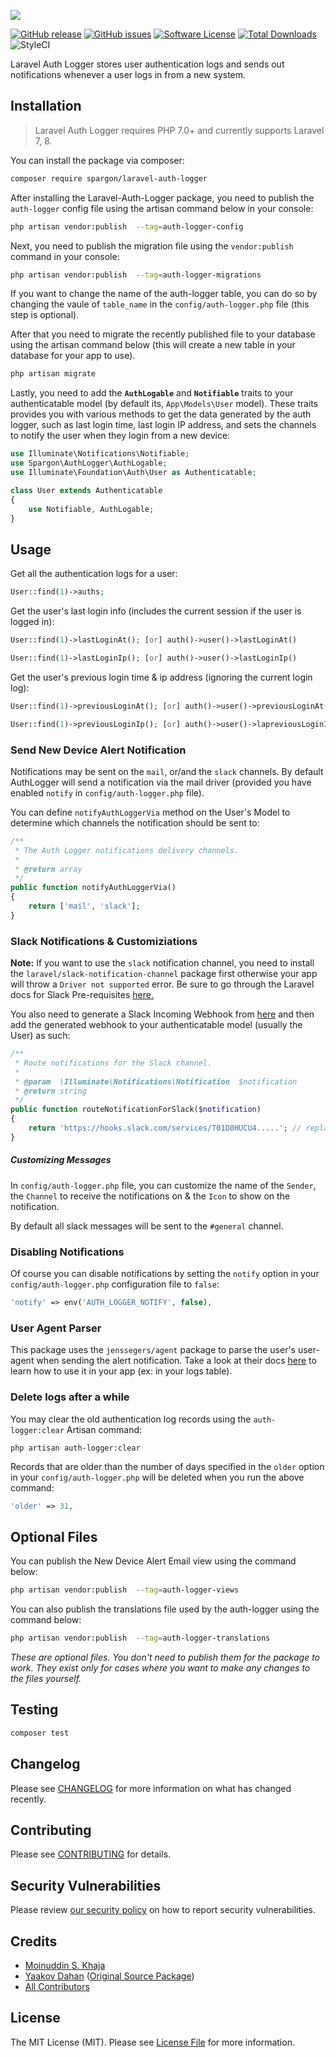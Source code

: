 ![](https://banners.beyondco.de/Laravel-Auth-Logger.png?theme=light&packageName=spargon%2Flaravel-auth-logger&pattern=circuitBoard&style=style_2&description=Log+and+notify+users+whenever+they+access+from+new+a+device.&md=1&showWatermark=0&fontSize=100px&images=lock-closed)

[![GitHub release](https://img.shields.io/github/release/spargon/laravel-auth-logger.svg?style=for-the-badge&&colorB=7E57C2)](https://packagist.org/packages/spargon/laravel-auth-logger)
[![GitHub issues](https://img.shields.io/github/issues/Spargon/Laravel-Auth-Logger.svg?style=for-the-badge)](https://github.com/Spargon/Laravel-Auth-Logger/issues)
[![Software License](https://img.shields.io/badge/license-MIT-blue.svg?style=for-the-badge&&colorB=F27E40)](license.md)
[![Total Downloads](https://img.shields.io/packagist/dt/spargon/laravel-auth-logger.svg?style=for-the-badge)](https://packagist.org/packages/spargon/laravel-auth-logger)
![StyleCI](https://github.styleci.io/repos/314730871/shield?branch=main)

Laravel Auth Logger stores user authentication logs and sends out notifications whenever a user logs in from a new system.

## Installation

> Laravel Auth Logger requires PHP 7.0+ and currently supports Laravel 7, 8.

You can install the package via composer:

```bash
composer require spargon/laravel-auth-logger
```

After installing the Laravel-Auth-Logger package, you need to publish the `auth-logger` config file using the artisan command below in your console:

```bash
php artisan vendor:publish  --tag=auth-logger-config
```

Next, you need to publish the migration file using the `vendor:publish` command in your console:

```bash
php artisan vendor:publish  --tag=auth-logger-migrations
```

If you want to change the name of the auth-logger table, you can do so by changing the vaule of `table_name` in the `config/auth-logger.php` file (this step is optional).

After that you need to migrate the recently published file to your database using the artisan command below (this will create a new table in your database for your app to use).

```bash
php artisan migrate
```

Lastly, you need to add the **`AuthLogable`** and **`Notifiable`** traits to your authenticatable model (by default its, `App\Models\User` model). These traits provides you with various methods to get the data generated by the auth logger, such as last login time, last login IP address, and sets the channels to notify the user when they login from a new device:

``` php
use Illuminate\Notifications\Notifiable;
use Spargon\AuthLogger\AuthLogable;
use Illuminate\Foundation\Auth\User as Authenticatable;

class User extends Authenticatable
{
    use Notifiable, AuthLogable;
}
```

## Usage

Get all the authentication logs for a user:

``` php
User::find(1)->auths;
```

Get the user's last login info (includes the current session if the user is logged in):

```php
User::find(1)->lastLoginAt(); [or] auth()->user()->lastLoginAt()

User::find(1)->lastLoginIp(); [or] auth()->user()->lastLoginIp()
```

Get the user's previous login time & ip address (ignoring the current login log):

```php
User::find(1)->previousLoginAt(); [or] auth()->user()->previousLoginAt()

User::find(1)->previousLoginIp(); [or] auth()->user()->lapreviousLoginIpstLoginAt()
```

### Send New Device Alert Notification

Notifications may be sent on the `mail`, or/and the `slack` channels. By default AuthLogger will send a notification via the mail driver (provided you have enabled `notify` in `config/auth-logger.php` file).

You can define `notifyAuthLoggerVia` method on the User's Model to determine which channels the notification should be sent to:

```php
/**
 * The Auth Logger notifications delivery channels.
 *
 * @return array
 */
public function notifyAuthLoggerVia()
{
    return ['mail', 'slack'];
}
```

### Slack Notifications & Customiziations

**Note:** If you want to use the `slack` notification channel, you need to install the `laravel/slack-notification-channel` package first otherwise your app will throw a `Driver not supported` error. Be sure to go through the Laravel docs for Slack Pre-requisites [here.](https://laravel.com/docs/8.x/notifications#slack-prerequisites)

You also need to generate a Slack Incoming Webhook from [here](https://slack.com/services/new/incoming-webhook) and then add the generated webhook to your authenticatable model (usually the User) as such:

```php
/**
 * Route notifications for the Slack channel.
 *
 * @param  \Illuminate\Notifications\Notification  $notification
 * @return string
 */
public function routeNotificationForSlack($notification)
{
    return 'https://hooks.slack.com/services/T01D8HUCU4.....'; // replace this with the webhook you receive from Slack
}
```

##### Customizing Messages

In `config/auth-logger.php` file, you can customize the name of the `Sender`, the `Channel` to receive the notifications on & the `Icon` to show on the notification.

By default all slack messages will be sent to the `#general` channel.




### Disabling Notifications
Of course you can disable notifications by setting the `notify` option in your `config/auth-logger.php` configuration file to `false`:

```php
'notify' => env('AUTH_LOGGER_NOTIFY', false),
```

### User Agent Parser

This package uses the `jenssegers/agent` package to parse the user's user-agent when sending the alert notification. Take a look at their docs [here](https://github.com/jenssegers/agent) to learn how to use it in your app (ex: in your logs table).

### Delete logs after a while

You may clear the old authentication log records using the `auth-logger:clear` Artisan command:

    php artisan auth-logger:clear

Records that are older than the number of days specified in the `older` option in your `config/auth-logger.php` will be deleted when you run the above command:

```php
'older' => 31,
```

## Optional Files

You can publish the New Device Alert Email view using the command below:

```bash
php artisan vendor:publish  --tag=auth-logger-views
```

You can also publish the translations file used by the auth-logger using the command below:

```bash
php artisan vendor:publish  --tag=auth-logger-translations
```
*These are optional files. You don't need to publish them for the package to work. They exist only for cases where you want to make any changes to the files yourself.*

## Testing

``` bash
composer test
```

## Changelog

Please see [CHANGELOG](CHANGELOG.md) for more information on what has changed recently.

## Contributing

Please see [CONTRIBUTING](.github/CONTRIBUTING.md) for details.

## Security Vulnerabilities

Please review [our security policy](../../security/policy) on how to report security vulnerabilities.

## Credits

- [Moinuddin S. Khaja](https://github.com/TechTailor)
- [Yaakov Dahan](https://github.com/yakidahan) ([Original Source Package](https://github.com/yadahan/laravel-authentication-log))
- [All Contributors](../../contributors)

## License

The MIT License (MIT). Please see [License File](LICENSE.md) for more information.
